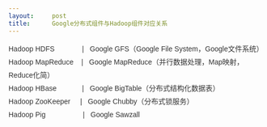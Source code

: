 ```yaml
---
layout:     post
title:      Google分布式组件与Hadoop组件对应关系
---
```

<div id="article_content" class="article_content clearfix csdn-tracking-statistics" data-pid="blog" data-mod="popu_307" data-dsm="post">
								            <link rel="stylesheet" href="https://csdnimg.cn/release/phoenix/template/css/ck_htmledit_views-f76675cdea.css">
						<div class="htmledit_views" id="content_views">
                
<span style="font-size:14px;"><span style="color:rgb(51,51,51);font-family:Arial;line-height:26px;">Hadoop HDFS              |   Google GFS（Google File System，Google文件系统）</span><br style="color:rgb(51,51,51);font-family:Arial;line-height:26px;"><span style="color:rgb(51,51,51);font-family:Arial;line-height:26px;">Hadoop MapReduce    |   Google MapReduce（并行数据处理，Map映射，Reduce化简）</span><br style="color:rgb(51,51,51);font-family:Arial;line-height:26px;"><span style="color:rgb(51,51,51);font-family:Arial;line-height:26px;">Hadoop HBase             |   Google BigTable（分布式结构化数据表）</span><br style="color:rgb(51,51,51);font-family:Arial;line-height:26px;"><span style="color:rgb(51,51,51);font-family:Arial;line-height:26px;">Hadoop ZooKeeper     |   Google Chubby（分布式锁服务）</span><br style="color:rgb(51,51,51);font-family:Arial;line-height:26px;"><span style="color:rgb(51,51,51);font-family:Arial;line-height:26px;">Hadoop Pig                   |   Google Sawzall</span></span>
            </div>
                </div>